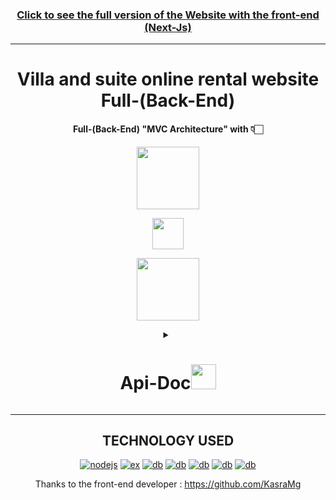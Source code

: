 <div align="center">

###  <p><a href="https://jajiga.liara.run">Click to see the full version of the Website with the front-end (Next-Js)</a></p>
---
 # Villa and suite online rental website Full-(Back-End)
 #### Full-(Back-End) "MVC Architecture" with 👇🏻
 
 <p><a href="https://github.com/ali-script"><img src="https://user-images.githubusercontent.com/74038190/238200441-1a797f46-efe4-41e6-9e75-5303e1bbcbfa.gif" style="width:100px;height:100px;"></a></p>
 
 <p><a href="https://github.com/ali-script"><img src="https://user-images.githubusercontent.com/74038190/212257460-738ff738-247f-4445-a718-cdd0ca76e2db.gif" style="width:50px;height:50px;"></a></p>
 
 <p><a href="https://github.com/ali-script"><img src="https://user-images.githubusercontent.com/74038190/238200620-398b19b1-9aae-4c1f-8bc0-d172a2c08d68.gif" style="width:100px;height:100px;"></a></p>

<details>
<summary><h1>Api-Doc<img src="https://user-images.githubusercontent.com/74038190/212284087-bbe7e430-757e-4901-90bf-4cd2ce3e1852.gif" width="40px" /></h1></summary

 
  [![db](https://img.shields.io/badge/click%20on%20me%20-85EA2D?style=for-the-badge&logo=Swagger&logoColor=white)](https://jajiga-backend.liara.run/api-Doc)

</details


<br>
  
---
## TECHNOLOGY USED

[![nodejs](https://img.shields.io/badge/Node%20js-339933?style=for-the-badge&logo=nodedotjs&logoColor=white)](https://github.com/Ali-Script)
 [![ex](https://img.shields.io/badge/Express%20js-000000?style=for-the-badge&logo=express&logoColor=white)](https://github.com/Ali-Script)
 [![db](https://img.shields.io/badge/MongoDB-4EA94B?style=for-the-badge&logo=mongodb&logoColor=white)](https://github.com/Ali-Script)
 [![db](https://img.shields.io/badge/GIT-E44C30?style=for-the-badge&logo=git&logoColor=white)](https://github.com/Ali-Script)
 [![db](https://img.shields.io/badge/JavaScript-323330?style=for-the-badge&logo=javascript&logoColor=F7DF1E)](https://github.com/Ali-Script)
 [![db](https://img.shields.io/badge/npm-CB3837?style=for-the-badge&logo=npm&logoColor=white)](https://github.com/Ali-Script)
 [![db](https://img.shields.io/badge/Swagger-85EA2D?style=for-the-badge&logo=Swagger&logoColor=white)](https://github.com/Ali-Script)







Thanks to the front-end developer : https://github.com/KasraMg
